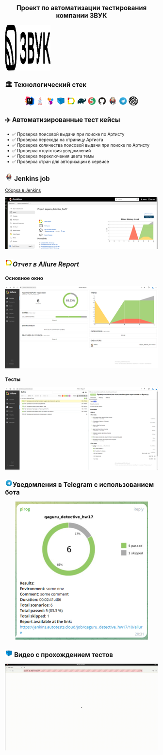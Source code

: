 <h2 align="center"> Проект по автоматизации тестирования компании ЗВУК </h2> 

<a href="https://www.zvuk.com"><img alt="zvuk" height="150" src="images/Zvuk.svg" width="150"/></a>

## :classical_building: Технологический стек

<p align="center">
<img width="6%" title="IntelliJ IDEA" src="images/IJ.svg">
<img width="6%" title="Java" src="images/java.svg">
<img width="6%" title="Selenide" src="images/selenide.svg">
<img width="6%" title="Selenoid" src="images/selenoid.svg">
<img width="6%" title="Allure Report" src="images/allure.svg">
<img width="6%" title="Gradle" src="images/gradle.svg">
<img width="6%" title="JUnit5" src="images/jUnit5.svg">
<img width="6%" title="GitHub" src="images/gitHub.svg">
<img width="6%" title="Jenkins" src="images/jenkins.svg">
<img width="6%" title="Telegram" src="images/telegram.svg">
<img width="6%" title="Rest-assured" src="images/restAssured.svg">
</p>

## :airplane: Автоматизированные тест кейсы
- :white_check_mark: Проверка поисовой выдачи при поиске по Артисту
- :white_check_mark: Проверка перехода на страницу Артиста
- :white_check_mark: Проверка количества поисовой выдачи при поиске по Артисту
- :white_check_mark: Проверка отсутствия уведомлений
- :white_check_mark: Проверка переключения цвета темы
- :white_check_mark: Проверка стран для авторизации в сервисе

## <img src="images/jenkins.svg" width="25" height="25"  alt="jenkins"/></a> Jenkins job

<a target="_blank" href="https://jenkins.autotests.cloud/job/qaguru_detective_hw17">Сборка в Jenkins</a>
<p align="center">

<a href="https://jenkins.autotests.cloud/job/16-javaordie-finalUI"><img src="images/buildJenkins.png" alt="Jenkins"/></a>
</p>

## <img src="images/allure.svg" width="25" height="25"  alt="allure"/></a>*Отчет в Allure Report*

### Основное окно

<p align="center">
<img title="Allure Overview Dashboard" src="images/mainAllure.png">
</p>

### Тесты

<p align="center">
<img title="Allure Tests" src="images/testsAllure.png">
</p>

##  <img src="images/telegram.svg" width="25" height="25"  alt="telegram"/></a>Уведомления в Telegram с использованием бота

<p align="center">
<img title="Telegram Alert" src="images/allertTelegram.png">
</p>

## <img src="images/selenoid.svg" width="25" height="25"  alt="selenoid"/></a> Видео с прохождением тестов

<p align="center">
<img title="Selenoid Video" src="images/testVideo.gif" alt="video">
</p>
